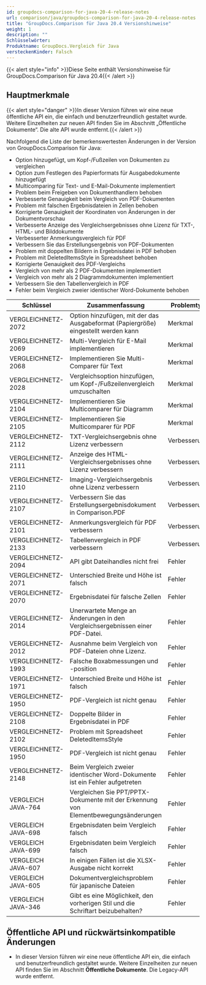 ```yaml
---
id: groupdocs-comparison-for-java-20-4-release-notes
url: comparison/java/groupdocs-comparison-for-java-20-4-release-notes
title: "GroupDocs.Comparison für Java 20.4 Versionshinweise"
weight: 1
description: ""
Schlüsselwörter:
Produktname: GroupDocs.Vergleich für Java
versteckenKinder: Falsch
---
```

{{< alert style="info" >}}Diese Seite enthält Versionshinweise für GroupDocs.Comparison für Java 20.4{{< /alert >}}

## Hauptmerkmale

{{< alert style="danger" >}}In dieser Version führen wir eine neue öffentliche API ein, die einfach und benutzerfreundlich gestaltet wurde. Weitere Einzelheiten zur neuen API finden Sie im Abschnitt „Öffentliche Dokumente“. Die alte API wurde entfernt.{{< /alert >}}

Nachfolgend die Liste der bemerkenswertesten Änderungen in der Version von GroupDocs.Comparison für Java:

* Option hinzugefügt, um Kopf-/Fußzeilen von Dokumenten zu vergleichen
* Option zum Festlegen des Papierformats für Ausgabedokumente hinzugefügt
* Multicomparing für Text- und E-Mail-Dokumente implementiert
* Problem beim Freigeben von Dokumenthandlern behoben
* Verbesserte Genauigkeit beim Vergleich von PDF-Dokumenten
* Problem mit falschen Ergebnisdateien in Zellen behoben
* Korrigierte Genauigkeit der Koordinaten von Änderungen in der Dokumentvorschau
* Verbesserte Anzeige des Vergleichsergebnisses ohne Lizenz für TXT-, HTML- und Bilddokumente
* Verbesserter Anmerkungsvergleich für PDF
* Verbessern Sie das Erstellungsergebnis von PDF-Dokumenten
* Problem mit doppelten Bildern in Ergebnisdatei in PDF behoben
* Problem mit DeletedItemsStyle in Spreadsheet behoben
* Korrigierte Genauigkeit des PDF-Vergleichs
* Vergleich von mehr als 2 PDF-Dokumenten implementiert
* Vergleich von mehr als 2 Diagrammdokumenten implementiert
* Verbessern Sie den Tabellenvergleich in PDF
* Fehler beim Vergleich zweier identischer Word-Dokumente behoben

| Schlüssel | Zusammenfassung | Problemtyp |
| --- | --- | --- |
| VERGLEICHNETZ-2072 | Option hinzufügen, mit der das Ausgabeformat (Papiergröße) eingestellt werden kann | Merkmal |
| VERGLEICHNETZ-2069 | Multi-Vergleich für E-Mail implementieren | Merkmal |
| VERGLEICHNETZ-2068 | Implementieren Sie Multi-Comparer für Text | Merkmal |
| VERGLEICHNETZ-2028 | Vergleichsoption hinzufügen, um Kopf-/Fußzeilenvergleich umzuschalten | Merkmal |
| VERGLEICHNETZ-2104 | Implementieren Sie Multicomparer für Diagramm | Merkmal |
| VERGLEICHNETZ-2105 | Implementieren Sie Multicomparer für PDF | Merkmal |
| VERGLEICHNETZ-2112 | TXT-Vergleichsergebnis ohne Lizenz verbessern | Verbesserung |
| VERGLEICHNETZ-2111 | Anzeige des HTML-Vergleichsergebnisses ohne Lizenz verbessern | Verbesserung |
| VERGLEICHNETZ-2110 | Imaging-Vergleichsergebnis ohne Lizenz verbessern | Verbesserung |
| VERGLEICHNETZ-2107 | Verbessern Sie das Erstellungsergebnisdokument in Comparison.PDF | Verbesserung |
| VERGLEICHNETZ-2101 | Anmerkungsvergleich für PDF verbessern | Verbesserung |
| VERGLEICHNETZ-2133 | Tabellenvergleich in PDF verbessern | Verbesserung |
| VERGLEICHNETZ-2094 | API gibt Dateihandles nicht frei | Fehler |
| VERGLEICHNETZ-2071 | Unterschied Breite und Höhe ist falsch | Fehler |
| VERGLEICHNETZ-2070 | Ergebnisdatei für falsche Zellen | Fehler |
| VERGLEICHNETZ-2014 | Unerwartete Menge an Änderungen in den Vergleichsergebnissen einer PDF-Datei. | Fehler |
| VERGLEICHNETZ-2012 | Ausnahme beim Vergleich von PDF-Dateien ohne Lizenz. | Fehler |
| VERGLEICHNETZ-1993 | Falsche Boxabmessungen und -position | Fehler |
| VERGLEICHNETZ-1971 | Unterschied Breite und Höhe ist falsch | Fehler |
| VERGLEICHNETZ-1950 | PDF-Vergleich ist nicht genau | Fehler |
| VERGLEICHNETZ-2108 | Doppelte Bilder in Ergebnisdatei in PDF | Fehler |
| VERGLEICHNETZ-2102 | Problem mit Spreadsheet DeletedItemsStyle | Fehler |
| VERGLEICHNETZ-1950 | PDF-Vergleich ist nicht genau | Fehler |
| VERGLEICHNETZ-2148 | Beim Vergleich zweier identischer Word-Dokumente ist ein Fehler aufgetreten | Fehler |
| VERGLEICH JAVA-764 | Vergleichen Sie PPT/PPTX-Dokumente mit der Erkennung von Elementbewegungsänderungen | Fehler |
| VERGLEICH JAVA-698 | Ergebnisdaten beim Vergleich falsch | Fehler |
| VERGLEICH JAVA-699 | Ergebnisdaten beim Vergleich falsch | Fehler |
| VERGLEICH JAVA-607 | In einigen Fällen ist die XLSX-Ausgabe nicht korrekt | Fehler |
| VERGLEICH JAVA-605 | Dokumentvergleichsproblem für japanische Dateien | Fehler |
| VERGLEICH JAVA-346 | Gibt es eine Möglichkeit, den vorherigen Stil und die Schriftart beizubehalten? | Fehler |

## Öffentliche API und rückwärtsinkompatible Änderungen

* In dieser Version führen wir eine neue öffentliche API ein, die einfach und benutzerfreundlich gestaltet wurde. Weitere Einzelheiten zur neuen API finden Sie im Abschnitt **Öffentliche Dokumente**. Die Legacy-API wurde entfernt.

